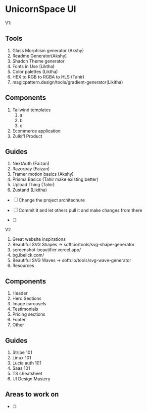 # UnicornSpace UI





V1:


## Tools

1. Glass Morphism generator (Akshy)
2. Readme Generator(Akshy)
3. Shadcn Theme generator
4. Fonts in Use (Liktha)
5. Color palettes (Liktha)
6. HEX to RGB to RGBA to HLS (Tahir)
7. magicpattern.design/tools/gradient-generator(Likitha)

## Components

1. Tailwind templates
   1. a
   2. b
   3. c
2. Ecommerce application
3. Zulkifl Product


## Guides
1. NextAuth (Faizan)
2. Razorpay (Faizan)
3. Framer motion basics (Akshy)
4. Prisma Basics (Tahir make existing better)
5. Upload Thing (Tahir)
6. Zustand (Likitha)


- [ ] Change the project architechure
- [ ] Commit it and let others pull it and make changes from there
- [ ] <ComponentPreview/>   


V2
1. Great website inspirations 
2. Beautiful SVG Shapes -> softr.io/tools/svg-shape-generator
3. screenshot-beautifier.vercel.app/
4.  bg.ibelick.com/
5.  Beautiful SVG Waves -> softr.io/tools/svg-wave-generator
6.  Resources



<!-- - Team progress tracker (Tahir) -->

## Components

1. Header
2. Hero Sections
3. Image carousels
4. Testimonials
5. Pricing sections
6. Footer
7. Other




## Guides

1. Stripe 101
2. Linux 101
3. Lucia auth 101
4. Saas 101
5. TS cheatsheet
6. UI Design Mastery


## Areas to work on
- [ ]